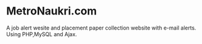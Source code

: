 MetroNaukri.com
===========================

A job alert wesite and placement paper collection website with e-mail alerts. Using PHP,MySQL and Ajax.

